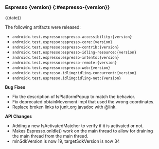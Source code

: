 ### Espresso {version} {:#espresso-{version}}

{{date}}

The following artifacts were released:

* `androidx.test.espresso:espresso-accessibility:{version}`
* `androidx.test.espresso:espresso-core:{version}`
* `androidx.test.espresso:espresso-contrib:{version}`
* `androidx.test.espresso:espresso-idling-resource:{version}`
* `androidx.test.espresso:espresso-intents:{version}`
* `androidx.test.espresso:espresso-remote:{version}`
* `androidx.test.espresso:espresso-web:{version}`
* `androidx.test.espresso.idling:idling-concurrent:{version}`
* `androidx.test.espresso.idling:idling-net:{version}`

**Bug Fixes**

* Fix the description of IsPlatformPopup to match the behavior.
* Fix deprecated obtainMovement impl that used the wrong coordinates.
* Replace broken links to junit.org javadoc with @link.

**API Changes**

* Adding a new IsActivatedMatcher to verify if it is activated or not.
* Makes Espresso.onIdle() work on the main thread to allow for draining the main thread from the main thread.
* minSdkVersion is now 19, targetSdkVersion is now 34
